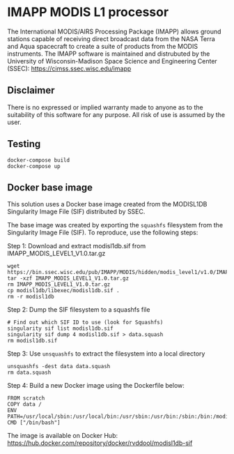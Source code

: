 # IMAPP MODIS L1 processor
The International MODIS/AIRS Processing Package (IMAPP) allows ground stations capable of receiving direct broadcast data from the NASA Terra and Aqua spacecraft to create a suite of products from the MODIS instruments. The IMAPP software is maintained and distrubuted by the University of Wisconsin-Madison Space Science and Engineering Center (SSEC): https://cimss.ssec.wisc.edu/imapp

## Disclaimer

There is no expressed or implied warranty made to anyone as to the suitability of this software
for any purpose. All risk of use is assumed by the user. 


## Testing

```
docker-compose build
docker-compose up
```

## Docker base image

This solution uses a Docker base image created from the MODISL1DB Singularity Image File (SIF) distributed by SSEC.

The base image was created by exporting the `squashfs` filesystem from the Singularity Image File (SIF). To reproduce, use the following steps:

Step 1: Download and extract modisl1db.sif from IMAPP_MODIS_LEVEL1_V1.0.tar.gz
```
wget https://bin.ssec.wisc.edu/pub/IMAPP/MODIS/hidden/modis_level1/v1.0/IMAPP_MODIS_LEVEL1_V1.0.tar.gz
tar -xzf IMAPP_MODIS_LEVEL1_V1.0.tar.gz
rm IMAPP_MODIS_LEVEL1_V1.0.tar.gz
cp modisl1db/libexec/modisl1db.sif .
rm -r modisl1db
```

Step 2: Dump the SIF filesystem to a squashfs file 
```
# Find out which SIF ID to use (look for Squashfs)
singularity sif list modisl1db.sif
singularity sif dump 4 modisl1db.sif > data.squash
rm modisl1db.sif
```

Step 3: Use `unsquashfs` to extract the filesystem into a local directory
```
unsquashfs -dest data data.squash
rm data.squash
```

Step 4: Build a new Docker image using the Dockerfile below:

```
FROM scratch
COPY data /
ENV PATH=/usr/local/sbin:/usr/local/bin:/usr/sbin:/usr/bin:/sbin:/bin:/modisl1db/bin
CMD ["/bin/bash"]
```

The image is available on Docker Hub: https://hub.docker.com/repository/docker/rvddool/modisl1db-sif
